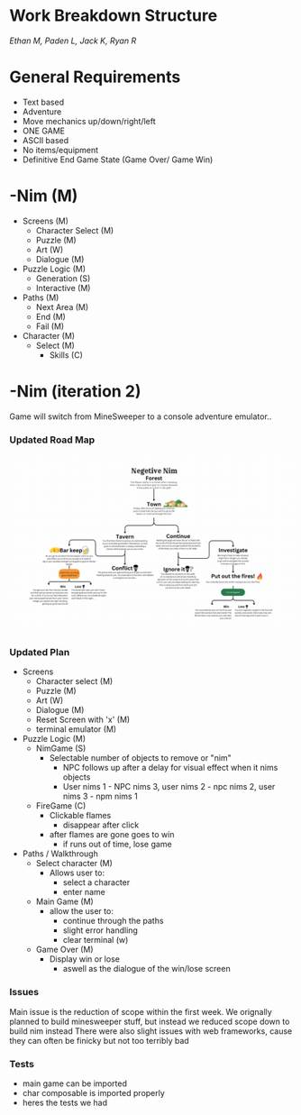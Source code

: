 # Work Breakdown Structure

*Ethan M, Paden L, Jack K, Ryan R*

  

# General Requirements

- Text based
- Adventure
- Move mechanics up/down/right/left
- ONE GAME
- ASCII based
- No items/equipment
- Definitive End Game State (Game Over/ Game Win)

# -Nim (M)
- Screens (M)
	- Character Select (M)
	- Puzzle (M)
	- Art (W)
	- Dialogue (M)
- Puzzle Logic (M)
	- Generation (S)
	- Interactive (M)
- Paths (M)
	- Next Area (M)
	- End (M)
	- Fail (M)
- Character (M)
	- Select (M)
		- Skills (C)

# -Nim (iteration 2)
Game will switch from MineSweeper to a console 
adventure emulator..

### Updated Road Map
![the UML didn't load right ;/](https://github.com/RatRyan/negative-nim/blob/main/road-map.png)

### Updated Plan
- Screens
	- Character select (M)
	- Puzzle (M)
	- Art (W)
	- Dialogue (M)
	- Reset Screen with 'x' (M)
	- terminal emulator (M)
- Puzzle Logic (M)
	- NimGame (S)
		- Selectable number of objects to remove or "nim"
    		- NPC follows up after a delay for visual effect when it nims objects
      		- User nims 1 - NPC nims 3, user nims 2 - npc nims 2, user nims 3 - npm nims 1 
	- FireGame (C)
		- Clickable flames
			- disappear after click
		- after flames are gone goes to win
			- if runs out of time, lose game
- Paths / Walkthrough
	- Select character (M)
		- Allows user to: 
			- select a character
			- enter name
	- Main Game (M)
		- allow the user to:
			- continue through the paths
			- slight error handling
			- clear terminal (w)
	- Game Over (M)
		- Display win or lose
			- aswell as the dialogue of the win/lose screen
 
### Issues
Main issue is the reduction of scope within the first week. We orignally planned to build minesweeper stuff, but instead we reduced scope down to build nim instead
There were also slight issues with web frameworks, cause they can often be finicky but not too terribly bad

### Tests
- main game can be imported 
- char composable is imported properly
- heres the tests we had
